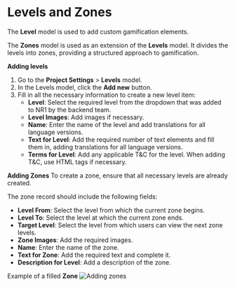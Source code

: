 # Levels and Zones
The **Level** model is used to add custom gamification elements.

The **Zones** model is used as an extension of the **Levels** model. It divides the levels into zones, providing a structured approach to gamification.

**Adding levels**
1. Go to the **Project Settings** > **Levels** model. 
2. In the Levels model, click the **Add new** button. 
3. Fill in all the necessary information to create a new level item:
   * **Level**: Select the required level from the dropdown that was added to NR1 by the backend team. 
   * **Level Images**: Add images if necessary. 
   * **Name**: Enter the name of the level and add translations for all language versions. 
   * **Text for Level**: Add the required number of text elements and fill them in, adding translations for all language versions. 
   * **Terms for Level**: Add any applicable T&C for the level. When adding T&C, use HTML tags if necessary.

**Adding Zones**
To create a zone, ensure that all necessary levels are already created.

The zone record should include the following fields:
* **Level From**: Select the level from which the current zone begins. 
* **Level To**: Select the level at which the current zone ends. 
* **Target Level**: Select the level from which users can view the next zone levels. 
* **Zone Images**: Add the required images. 
* **Name**: Enter the name of the zone. 
* **Text for Zone**: Add the required text and complete it. 
* **Description for Level**: Add a description of the zone.

Example of a filled **Zone**
![Adding zones](cms_zones.png)


